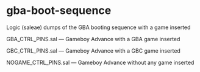 # gba-boot-sequence
Logic (saleae) dumps of the GBA booting sequence with a game inserted

GBA_CTRL_PINS.sal — Gameboy Advance with a GBA game inserted

GBC_CTRL_PINS.sal — Gameboy Advance with a GBC game inserted

NOGAME_CTRL_PINS.sal — Gameboy Advance without any game inserted
